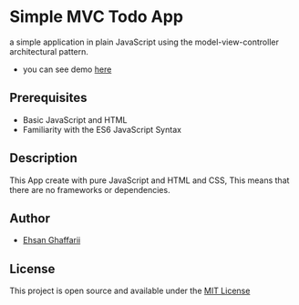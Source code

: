 # Simple MVC Todo App

a simple application in plain JavaScript using the model-view-controller architectural pattern.

- you can see demo [here](https://todo.ehsanghaffarii.ir)

## Prerequisites

- Basic JavaScript and HTML
- Familiarity with the ES6 JavaScript Syntax

## Description

This App create with pure JavaScript and HTML and CSS, This means that there are no frameworks or dependencies.

## Author

- [Ehsan Ghaffarii](https://ehsanghaffarii.ir)

## License

This project is open source and available under the [MIT License](LICENSE)
